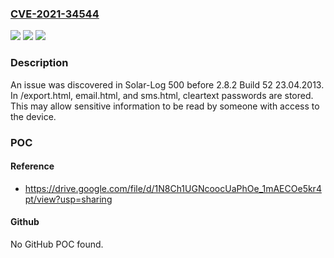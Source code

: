 ### [CVE-2021-34544](https://cve.mitre.org/cgi-bin/cvename.cgi?name=CVE-2021-34544)
![](https://img.shields.io/static/v1?label=Product&message=n%2Fa&color=blue)
![](https://img.shields.io/static/v1?label=Version&message=n%2Fa&color=blue)
![](https://img.shields.io/static/v1?label=Vulnerability&message=n%2Fa&color=brighgreen)

### Description

An issue was discovered in Solar-Log 500 before 2.8.2 Build 52 23.04.2013. In /export.html, email.html, and sms.html, cleartext passwords are stored. This may allow sensitive information to be read by someone with access to the device.

### POC

#### Reference
- https://drive.google.com/file/d/1N8Ch1UGNcoocUaPhOe_1mAECOe5kr4pt/view?usp=sharing

#### Github
No GitHub POC found.

